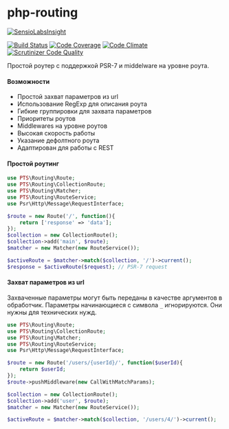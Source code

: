 # php-routing

[![SensioLabsInsight](https://insight.sensiolabs.com/projects/89812ecc-babb-441e-acca-466c87e03a54/big.png)](https://insight.sensiolabs.com/projects/89812ecc-babb-441e-acca-466c87e03a54)

[![Build Status](https://travis-ci.org/alexpts/php-routing.svg?branch=master)](https://travis-ci.org/alexpts/php-routing)
[![Code Coverage](https://scrutinizer-ci.com/g/alexpts/php-routing/badges/coverage.png?b=master)](https://scrutinizer-ci.com/g/alexpts/php-routing/?branch=master)
[![Code Climate](https://codeclimate.com/github/alexpts/php-routing/badges/gpa.svg)](https://codeclimate.com/github/alexpts/php-routing)
[![Scrutinizer Code Quality](https://scrutinizer-ci.com/g/alexpts/php-routing/badges/quality-score.png?b=master)](https://scrutinizer-ci.com/g/alexpts/php-routing/?branch=master)


Простой роутер с поддержкой PSR-7 и middelware на уровне роута.

#### Возможности
- Простой захват параметров из url
- Использование RegExp для описания роута
- Гибкие группировки для захвата параметров
- Приоритеты роутов
- Middlewares на уровне роутов
- Высокая скорость работы
- Указание дефолтного роута
- Адаптирован для работы с REST

#### Простой роутинг
```php
use PTS\Routing\Route;
use PTS\Routing\CollectionRoute;
use PTS\Routing\Matcher;
use PTS\Routing\RouteService;
use Psr\Http\Message\RequestInterface;

$route = new Route('/', function(){
    return ['response' => 'data'];
});
$collection = new CollectionRoute();
$collection->add('main', $route);
$matcher = new Matcher(new RouteService());

$activeRoute = $matcher->match($collection, '/')->current();
$response = $activeRoute($request); // PSR-7 request
```

#### Захват параметров из url ####
Захваченные параметры могут быть переданы в качестве аргументов в обработчик.
Параметры начинающиеся с символа `_` игнорируются. Они нужны для технических нужд.

```php
use PTS\Routing\Route;
use PTS\Routing\CollectionRoute;
use PTS\Routing\Matcher;
use PTS\Routing\RouteService;
use Psr\Http\Message\RequestInterface;

$route = new Route('/users/{userId}/', function($userId){
    return $userId;
});
$route->pushMiddleware(new CallWithMatchParams);

$collection = new CollectionRoute();
$collection->add('user', $route);
$matcher = new Matcher(new RouteService());

$activeRoute = $matcher->match($collection, '/users/4/')->current();

```

